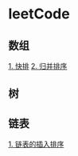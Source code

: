 # leetCode

## 数组

[1. 快排](https://github.com/journeycheng/leetCode/blob/master/array_quick_sort.md)
[2. 归并排序](https://github.com/journeycheng/leetCode/blob/master/array_merge_sort.md)

## 树

## 链表

[1. 链表的插入排序](https://github.com/journeycheng/leetCode/blob/master/linkedList_insertion_sort.md)
